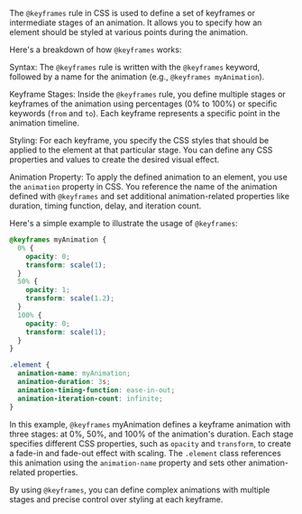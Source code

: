 The `@keyframes` rule in CSS is used to define a set of keyframes or intermediate stages of an animation. It allows you to specify how an element should be styled at various points during the animation.

Here's a breakdown of how `@keyframes` works:

Syntax: The `@keyframes` rule is written with the `@keyframes` keyword, followed by a name for the animation (e.g., `@keyframes myAnimation`).

Keyframe Stages: Inside the `@keyframes` rule, you define multiple stages or keyframes of the animation using percentages (0% to 100%) or specific keywords (`from` and `to`). Each keyframe represents a specific point in the animation timeline.

Styling: For each keyframe, you specify the CSS styles that should be applied to the element at that particular stage. You can define any CSS properties and values to create the desired visual effect.

Animation Property: To apply the defined animation to an element, you use the `animation` property in CSS. You reference the name of the animation defined with `@keyframes` and set additional animation-related properties like duration, timing function, delay, and iteration count.

Here's a simple example to illustrate the usage of `@keyframes`:

```css
@keyframes myAnimation {
  0% {
    opacity: 0;
    transform: scale(1);
  }
  50% {
    opacity: 1;
    transform: scale(1.2);
  }
  100% {
    opacity: 0;
    transform: scale(1);
  }
}

.element {
  animation-name: myAnimation;
  animation-duration: 3s;
  animation-timing-function: ease-in-out;
  animation-iteration-count: infinite;
}
```

In this example, `@keyframes` myAnimation defines a keyframe animation with three stages: at 0%, 50%, and 100% of the animation's duration. Each stage specifies different CSS properties, such as `opacity` and `transform`, to create a fade-in and fade-out effect with scaling. The `.element` class references this animation using the `animation-name` property and sets other animation-related properties.

By using `@keyframes`, you can define complex animations with multiple stages and precise control over styling at each keyframe.